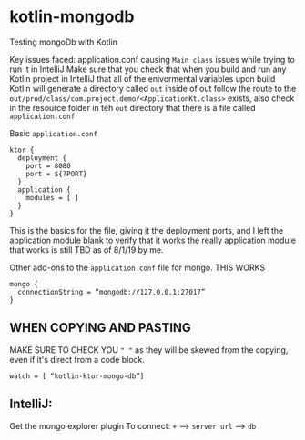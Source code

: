 # kotlin-mongodb
Testing mongoDb with Kotlin

Key issues faced: 
application.conf causing `Main class` issues while trying to run it in IntelliJ
Make sure that you check that when you build and run any Kotlin project in IntelliJ that all of the enivormental variables
upon build Kotlin will generate a directory called `out` inside of out follow the route to the `out/prod/class/com.project.demo/<ApplicationKt.class>`
exists, also check in the resource folder in teh `out` directory that there is a file called `application.conf`


Basic `application.conf`

```
ktor {
  deployment {
    port = 8080
    port = ${?PORT}
  }
  application {
    modules = [ ]
  }
}
```

This is the basics for the file, giving it the deployment ports, and I left the application module blank to verify that it works
the really application module that works is still TBD as of 8/1/19 by me. 

Other add-ons to the `application.conf` file for mongo.
THIS WORKS
```
mongo {
  connectionString = “mongodb://127.0.0.1:27017”
}
```
## WHEN COPYING AND PASTING
MAKE SURE TO CHECK YOU `" "` as they will be skewed from the copying, even if it's direct from a code block.
```
watch = [ “kotlin-ktor-mongo-db”]
```


## IntelliJ: 
Get the mongo explorer plugin
To connect: 
    `+` --> `server url` --> `db` 